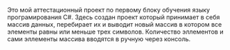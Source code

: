 Это мой аттестационный проект по первому блоку обучения языку програмирования C#. 
Здесь создан проект который принимает в себя массив данных, перебирает их и выводит новый массив в котором все элементы равны или меньше трех символов. 
Количество эллементов и сами эллементы массива вводятся в ручную через консоль.
